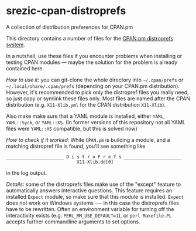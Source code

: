 srezic-cpan-distroprefs
=======================

A collection of distribution preferences for CPAN.pm

This directory contains a number of files for the
[CPAN.pm distroprefs system](https://metacpan.org/pod/CPAN#Configuration-for-individual-distributions-Distroprefs).

In a nutshell, use these files if you encounter problems when
installing or testing CPAN modules — maybe the solution for the
problem is already contained here.

*How to use it*: you can git-clone the whole directory into
`~/.cpan/prefs` or `~/.local/share/.cpan/prefs` (depending on your CPAN.pm
distribution). However, it's recommended to pick only the distropref
files you really need, so just copy or symlink these files only. Most
files are named after the CPAN distribution (e.g. `X11-Xlib.yml` for the
CPAN distribution `X11-Xlib`).

Also make make sure that a YAML module is installed, either `YAML`,
`YAML::Syck`, or `YAML::XS`. (In former versions of this repository
not all YAML files were `YAML::XS` compatible, but this is solved now)

*How to check if it worked*: While `CPAN.pm` is building a module, and a
matching distropref file is found, you'll see something like
```
______________________ D i s t r o P r e f s ______________________
                           X11-Xlib.dd[0]                           
```
in the log output.

*Details*: some of the distroprefs files make use of the "except"
feature to automatically answers interactive questions. This feature
requires an installed `Expect` module, so make sure that this module
is installed. `Expect` does not work on Windows systems --- in this
case the distroprefs files have to be rewritten. Often an environment
variable for turning off the interactivity exists (e.g.
`PERL_MM_USE_DEFAULT=1`), or `perl Makefile.PL` accepts further
commandline arguments to set options.

